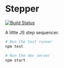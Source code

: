 Stepper
=======

[![Build Status](https://travis-ci.org/lpil/stepper.svg?branch=master)](https://travis-ci.org/lpil/stepper)

A little JS step sequencer.

```sh
# Run the test runner
npm test

# Run the dev server
npm start
```
